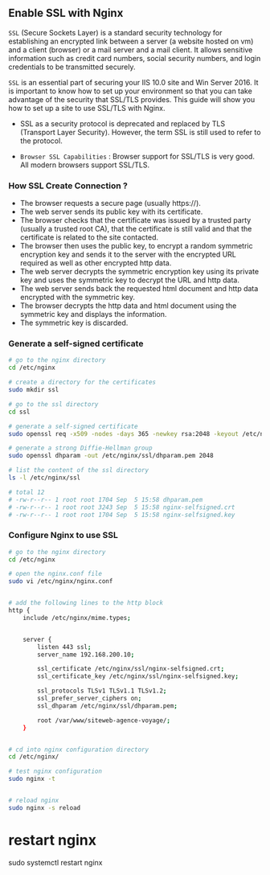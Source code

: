 ## Enable SSL with Nginx

`SSL` (Secure Sockets Layer) is a standard security technology for establishing an encrypted link between a server (a website hosted on vm) and a client (browser) or a mail server and a mail client. It allows sensitive information such as credit card numbers, social security numbers, and login credentials to be transmitted securely.

`SSL` is an essential part of securing your IIS 10.0 site and Win Server 2016. It is important to know how to set up your environment so that you can take advantage of the security that SSL/TLS provides. This guide will show you how to set up a site to use SSL/TLS with Nginx.


- SSL as a security protocol is deprecated and replaced by TLS (Transport Layer Security). However, the term SSL is still used to refer to the protocol.

- `Browser SSL Capabilities` : Browser support for SSL/TLS is very good. All modern browsers support SSL/TLS.


### How SSL Create Connection ?

- The browser requests a secure page (usually https://).
- The web server sends its public key with its certificate.
- The browser checks that the certificate was issued by a trusted party (usually a trusted root CA), that the certificate is still valid and that the certificate is related to the site contacted.
- The browser then uses the public key, to encrypt a random symmetric encryption key and sends it to the server with the encrypted URL required as well as other encrypted http data.
- The web server decrypts the symmetric encryption key using its private key and uses the symmetric key to decrypt the URL and http data.
- The web server sends back the requested html document and http data encrypted with the symmetric key.
- The browser decrypts the http data and html document using the symmetric key and displays the information.
- The symmetric key is discarded.



### Generate a self-signed certificate

```bash
# go to the nginx directory
cd /etc/nginx

# create a directory for the certificates
sudo mkdir ssl

# go to the ssl directory
cd ssl

# generate a self-signed certificate
sudo openssl req -x509 -nodes -days 365 -newkey rsa:2048 -keyout /etc/nginx/ssl/nginx-selfsigned.key -out /etc/nginx/ssl/nginx-selfsigned.crt

# generate a strong Diffie-Hellman group
sudo openssl dhparam -out /etc/nginx/ssl/dhparam.pem 2048

# list the content of the ssl directory
ls -l /etc/nginx/ssl

# total 12
# -rw-r--r-- 1 root root 1704 Sep  5 15:58 dhparam.pem
# -rw-r--r-- 1 root root 3243 Sep  5 15:58 nginx-selfsigned.crt
# -rw-r--r-- 1 root root 1704 Sep  5 15:58 nginx-selfsigned.key
```


### Configure Nginx to use SSL

```bash
# go to the nginx directory
cd /etc/nginx

# open the nginx.conf file
sudo vi /etc/nginx/nginx.conf


# add the following lines to the http block
http {
    include /etc/nginx/mime.types;


    server {
        listen 443 ssl;
        server_name 192.168.200.10;

        ssl_certificate /etc/nginx/ssl/nginx-selfsigned.crt;
        ssl_certificate_key /etc/nginx/ssl/nginx-selfsigned.key;

        ssl_protocols TLSv1 TLSv1.1 TLSv1.2;
        ssl_prefer_server_ciphers on;
        ssl_dhparam /etc/nginx/ssl/dhparam.pem;

        root /var/www/siteweb-agence-voyage/;
    }


# cd into nginx configuration directory
cd /etc/nginx/

# test nginx configuration
sudo nginx -t


# reload nginx
sudo nginx -s reload
```



# restart nginx
sudo systemctl restart nginx

